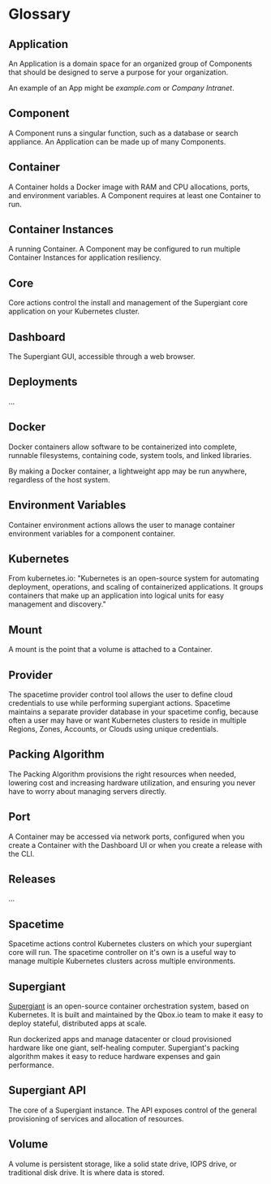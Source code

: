 [supergiant.io]: https://supergiant.io/ "Supergiant - Scaling Open-Source Container Orchestration"

# Glossary

## Application

An Application is a domain space for an organized group of Components that
should be designed to serve a purpose for your organization.

An example of an App might be _example.com_ or _Company Intranet_.


## Component

A Component runs a singular function, such as a database or search appliance. An
Application can be made up of many Components.


## Container

A Container holds a Docker image with RAM and CPU allocations, ports, and
environment variables. A Component requires at least one Container to run.


## Container Instances

A running Container. A Component may be configured to run multiple Container
Instances for application resiliency.


## Core

Core actions control the install and management of the Supergiant core
application on your Kubernetes cluster.


## Dashboard

The Supergiant GUI, accessible through a web browser.


## Deployments

...


## Docker

Docker containers allow software to be containerized into complete, runnable
filesystems, containing code, system tools, and linked libraries.

By making a Docker container, a lightweight app may be run anywhere, regardless
of the host system.


## Environment Variables

Container environment actions allows the user to manage container environment
variables for a component container.


## Kubernetes

From kubernetes.io: "Kubernetes is an open-source system for automating deployment, operations, and scaling of containerized applications. It groups containers that make up an application into logical units for easy management and discovery."


## Mount

A mount is the point that a volume is attached to a Container.


## Provider

The spacetime provider control tool allows the user to define cloud credentials
to use while performing supergiant actions. Spacetime maintains a separate
provider database in your spacetime config, because often a user may have or
want Kubernetes clusters to reside in multiple Regions, Zones, Accounts, or
Clouds using unique credentials.


## Packing Algorithm

The Packing Algorithm provisions the right resources when needed, lowering cost
and increasing hardware utilization, and ensuring you never have to worry about
managing servers directly.


## Port

A Container may be accessed via network ports, configured when you create a
Container with the Dashboard UI or when you create a release with the CLI.


## Releases

...


## Spacetime

Spacetime actions control Kubernetes clusters on which your supergiant core will
run. The spacetime controller on it's own is a useful way to manage multiple
Kubernetes clusters across multiple environments.


## Supergiant

[Supergiant][supergiant.io] is an open-source container orchestration system,
based on Kubernetes. It is built and maintained by the Qbox.io team to make it
easy to deploy stateful, distributed apps at scale.

Run dockerized apps and manage datacenter or cloud provisioned hardware like one
giant, self-healing computer. Supergiant's packing algorithm makes it easy to
reduce hardware expenses and gain performance.


## Supergiant API

The core of a Supergiant instance. The API exposes control of the general
provisioning of services and allocation of resources.



## Volume

A volume is persistent storage, like a solid state drive, IOPS drive, or
traditional disk drive. It is where data is stored.
